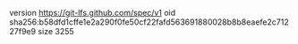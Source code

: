 version https://git-lfs.github.com/spec/v1
oid sha256:b58dfd1cffe1e2a290f0fe50cf22fafd563691880028b8b8eaefe2c71227f9e9
size 3255
